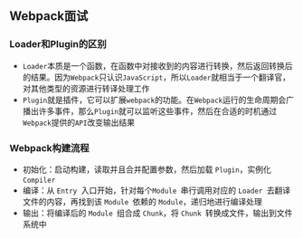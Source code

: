 ## Webpack面试

### Loader和Plugin的区别

- `Loader`本质是一个函数，在函数中对接收到的内容进行转换，然后返回转换后的结果。因为`Webpack`只认识`JavaScript`，所以`Loader`就相当于一个翻译官，对其他类型的资源进行转译处理工作
- `Plugin`就是插件，它可以扩展`webpack`的功能。在`Webpack`运行的生命周期会广播出许多事件，那么`Plugin`就可以监听这些事件，然后在合适的时机通过`Webpack`提供的`API`改变输出结果

### Webpack构建流程

- 初始化：启动构建，读取并且合并配置参数，然后加载 `Plugin`，实例化 `Compiler`
- 编译：从 `Entry `入口开始，针对每个`Module `串行调用对应的 `Loader `去翻译文件的内容，再找到该 `Module `依赖的 `Module`，递归地进行编译处理
- 输出：将编译后的 `Module `组合成 `Chunk`，将 `Chunk `转换成文件，输出到文件系统中